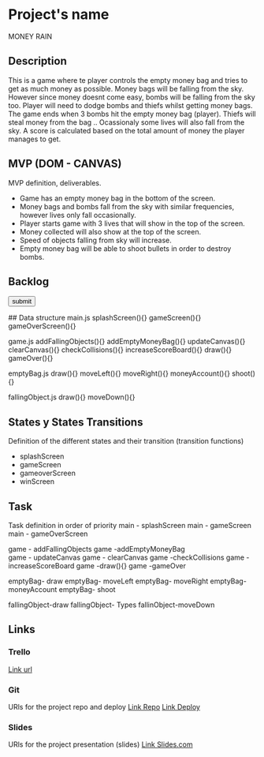 # Project's name
MONEY RAIN

## Description
This is a game where te player controls the empty money bag and tries to get as much money as possible. Money bags will be falling from the sky. However since money doesnt come easy, bombs will be falling from the sky too. Player will need to dodge bombs and thiefs whilst getting money bags. The game ends when 3 bombs hit the empty money bag (player). Thiefs will steal money from the bag .. Ocassionaly some lives will also fall from the sky. A score is calculated based on the total amount of money the player manages to get.



## MVP (DOM - CANVAS)
MVP definition, deliverables.
- Game has an empty money bag in the bottom of the screen.
- Money bags and bombs fall from the sky with similar frequencies, however lives only fall occasionally.
- Player starts game with 3 lives that will show in the top of the screen.
- Money collected will also show at the top of the screen.
- Speed of objects falling from sky will increase.
- Empty money bag will be able to shoot bullets in order to destroy bombs.



## Backlog

<p class="names"><input type="button" name="submit" value="submit" onclick="processFormData();" ></p>
## Data structure
main.js 
splashScreen(){}
gameScreen(){}
gameOverScreen(){}


game.js
addFallingObjects(){}
addEmptyMoneyBag(){}
updateCanvas(){}
clearCanvas(){}
checkCollisions(){}
increaseScoreBoard(){}
draw(){}
gameOver(){}

emptyBag.js
draw(){}
moveLeft(){}
moveRight(){}
moneyAccount(){}
shoot(){}

fallingObject.js
draw(){}
moveDown(){}



## States y States Transitions
Definition of the different states and their transition (transition functions)

- splashScreen
- gameScreen
- gameoverScreen
- winScreen


## Task
Task definition in order of priority 
main - splashScreen
main - gameScreen
main - gameOverScreen

game - addFallingObjects
game -addEmptyMoneyBag    
game - updateCanvas
game - clearCanvas
game -checkCollisions
game -increaseScoreBoard
game -draw(){}
game -gameOver

emptyBag- draw
emptyBag- moveLeft
emptyBag- moveRight
emptyBag- moneyAccount
emptyBag- shoot

fallingObject-draw
fallingObject- Types
fallinObject-moveDown


## Links


### Trello
[Link url](https://trello.com/b/sqoioQra/game-plan)


### Git
URls for the project repo and deploy
[Link Repo](https://github.com/javiasua/MoneyRain.git)
[Link Deploy](https://javiasua.github.io/MoneyRain/)


### Slides
URls for the project presentation (slides)
[Link Slides.com](https://docs.google.com/presentation/d/1wLeeEeq8Gai1rjUkvT3UzmKmUVqNVRzENZURk4RRcoQ/edit#slide=id.p)